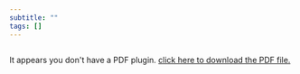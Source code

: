 ```yaml
---
subtitle: ""
tags: []
---
```


<div class="pdf-container ">
<object data="Kaarthik.pdf"  type="application/pdf" style="width: 100%; height: 100%; display:block;" >
  <p>It appears you don't have a PDF plugin. <a href="Kaarthik.pdf">click here to
  download the PDF file.</a></p>
</object>
</div>

<style>
.pdf-container {
    height: 0;
    width: 100%;
    padding-bottom: 129.41%; /* 11/8.5 = 1.2941 */
    overflow: hidden;
    position: relative;
}

.pdf-container object {
    width: 100%;
    height: 100%;
    position: absolute;
    top: 0;
    left: 0;
}</style>